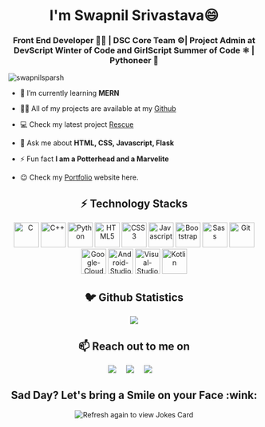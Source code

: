 <h1 align="center">I'm Swapnil Srivastava😄</h1>
<h3 align="center">Front End Developer 👨‍💻 | DSC Core Team ⚙| Project Admin at DevScript Winter of Code and GirlScript Summer of Code ⚛️ | Pythoneer 🐍</h3>

<!--
<img align="right" alt="GIF" src="https://i.imgur.com/3fAd0w8.gif" width="300px" border-radius="50px" />
-->

<p align="left"> <img src="https://komarev.com/ghpvc/?username=swapnilsparsh&label=Profile+Views" alt="swapnilsparsh" /> </p>

- 🌱 I’m currently learning **MERN**

- 👨‍💻 All of my projects are available at my [Github](https://github.com/swapnilsparsh?tab=repositories)

- 💻 Check my latest project [Rescue](https://github.com/swapnilsparsh/Rescue)

- 💬 Ask me about **HTML, CSS, Javascript, Flask**

- ⚡ Fun fact **I am a Potterhead and a Marvelite**

- 😉 Check my [Portfolio](https://swapnilsparsh.github.io/) website here.

<h2 align="center">⚡️ Technology Stacks</h2>
<p align="center">
 <img src="https://img.icons8.com/color/480/000000/c-programming.png" alt ="C" width ="50" height ="50"/>
 <img src="https://img.icons8.com/color/480/000000/c-plus-plus-logo.png" alt ="C++" width ="50" height ="50"/>
 <img src="https://img.icons8.com/color/480/000000/python.png" alt = "Python" width ="50" height ="50" />
 <img src="https://img.icons8.com/color/480/000000/html-5.png" alt ="HTML5" width ="50" height ="50" />
 <img src="https://img.icons8.com/color/480/000000/css3.png" alt ="CSS3" width ="50" height ="50"/>
 <img src="https://img.icons8.com/color/480/000000/javascript.png" alt = "Javascript" width ="50" height ="50" />
 <img src="https://img.icons8.com/color/480/000000/bootstrap.png" alt ="Bootstrap" width ="50" height ="50"/>
 <img src="https://img.icons8.com/color/480/000000/sass.png" alt ="Sass" width ="50" height ="50"/>
 <img src="https://img.icons8.com/color/480/000000/git.png" alt ="Git" width ="50" height ="50"/>
 <img src="https://img.icons8.com/color/480/000000/google-cloud.png" alt ="Google-Cloud" width ="50" height ="50"/>
 <img src="https://1.bp.blogspot.com/-LgTa-xDiknI/X4EflN56boI/AAAAAAAAPuk/24YyKnqiGkwRS9-_9suPKkfsAwO4wHYEgCLcBGAsYHQ/s0/image9.png" alt ="Android-Studio" width ="50" height ="50"/>
 <img src="https://img.icons8.com/color/480/000000/visual-studio-code-2019.png" alt ="Visual-Studio-Code" width ="50" height ="50"/>
 <img src="https://img.icons8.com/color/480/000000/kotlin.png" alt ="Kotlin" width ="50" height ="50"/>
</p>

<h2 align="center">🐦 Github Statistics </h2>
<p align="center">
<img src="https://github-readme-stats.vercel.app/api?username=swapnilsparsh&count_private=true&theme=algolia" />
</p>

<h2 align="center">📫 Reach out to me on</h2>

<p align="center">
  <a target="_blank"href="https://www.linkedin.com/in/swapnil-srivastava-sparsh/"><img src="https://img.shields.io/badge/linkedin-%230077B5.svg?&style=for-the-badge&logo=linkedin&logoColor=white" /></a>&nbsp;&nbsp;&nbsp;&nbsp;
  <a target="_blank"href="https://twitter.com/swapnilsparsh"><img src="https://img.shields.io/badge/twitter-%231DA1F2.svg?&style=for-the-badge&logo=twitter&logoColor=white" /></a>&nbsp;&nbsp;&nbsp;&nbsp;
  <a href="mailto:arezona.lucky55@gmail.com?subject=Hello%20Swapnil,%20From%20Github"><img src="https://img.shields.io/badge/gmail-%23D14836.svg?&style=for-the-badge&logo=gmail&logoColor=white" /></a>&nbsp;&nbsp;&nbsp;&nbsp;
</p>

<h2 align="center">Sad Day? Let's bring a Smile on your Face :wink:</h2>
<p align="center">
<img src="https://readme-jokes.vercel.app/api" alt="Refresh again to view Jokes Card" />
</p>
